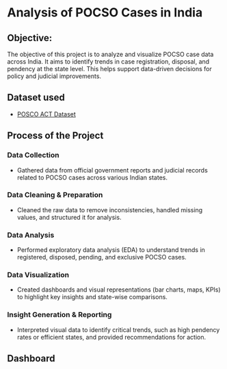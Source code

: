 # Analysis of POCSO Cases in India

## Objective:
The objective of this project is to analyze and visualize POCSO case data across India. It aims to identify trends in case registration, disposal, and pendency at the state level. This helps support data-driven decisions for policy and judicial improvements.


## Dataset used
- <a href="https://github.com/sakthi-0824/Power-BI-Dashboard/blob/main/POSCO%20ACT%20in%20India.csv">POSCO ACT Dataset</a>

## Process of the Project

### Data Collection
- Gathered data from official government reports and judicial records related to POCSO cases across various Indian states.

### Data Cleaning & Preparation
- Cleaned the raw data to remove inconsistencies, handled missing values, and structured it for analysis.

### Data Analysis
- Performed exploratory data analysis (EDA) to understand trends in registered, disposed, pending, and exclusive POCSO cases.

### Data Visualization
- Created dashboards and visual representations (bar charts, maps, KPIs) to highlight key insights and state-wise comparisons.

### Insight Generation & Reporting
- Interpreted visual data to identify critical trends, such as high pendency rates or efficient states, and provided recommendations for action.

## Dashboard
